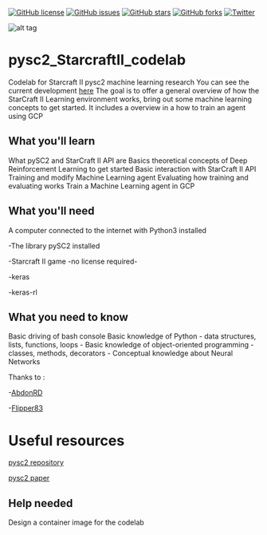 



[![GitHub license](https://img.shields.io/github/license/SoyGema/pysc2_StarcraftII_codelab.svg)](https://github.com/SoyGema/pysc2_StarcraftII_codelab/blob/master/LICENSE)
[![GitHub issues](https://img.shields.io/github/issues/SoyGema/pysc2_StarcraftII_codelab.svg)](https://github.com/SoyGema/pysc2_StarcraftII_codelab/issues)
[![GitHub stars](https://img.shields.io/github/stars/SoyGema/pysc2_StarcraftII_codelab.svg)](https://github.com/SoyGema/pysc2_StarcraftII_codelab/stargazers)
[![GitHub forks](https://img.shields.io/github/forks/SoyGema/pysc2_StarcraftII_codelab.svg)](https://github.com/SoyGema/pysc2_StarcraftII_codelab/network)
[![Twitter](	https://img.shields.io/twitter/url/https/github.com/SoyGema/pysc2_StarcraftII_codelab.svg?style=social)](https://twitter.com/intent/tweet?text=Wow:&url=https%3A%2F%2Fgithub.com%2FSoyGema%2Fpysc2_StarcraftII_codelab)


![alt tag](https://github.com/SoyGema/pysc2_StarcraftII_codelab/blob/master/pysc2_images/pysc2_3_header.jpg)


# pysc2_StarcraftII_codelab

Codelab for Starcraft II pysc2 machine learning research 
You can see the current development [here](https://soygema.github.io/starcraftII_machine_learning/#0)
The goal is to offer a general overview of how the StarCraft II Learning environment works, bring out some machine learning concepts to get started.
It includes a overview in a how to train an agent using GCP 

## What you'll learn
What pySC2 and StarCraft II API are
Basics theoretical concepts of Deep Reinforcement Learning to get started
Basic interaction with StarCraft II API
Training and modify Machine Learning agent
Evaluating how training and evaluating works
Train a Machine Learning agent in GCP

## What you'll need
A computer connected to the internet with Python3 installed

-The library pySC2 installed

-Starcraft II game -no license required-

-keras

-keras-rl

## What you need to know
Basic driving of bash console
Basic knowledge of Python - data structures, lists, functions, loops -
Basic knowledge of object-oriented programming -classes, methods, decorators -
Conceptual knowledge about Neural Networks

Thanks to :

-[AbdonRD](https://github.com/abdonrd)

-[Flipper83](https://github.com/flipper83)

# Useful resources

[pysc2 repository](https://github.com/deepmind/pysc2)

[pysc2 paper](https://arxiv.org/abs/1708.04782)




## Help needed

Design a container image for the codelab
